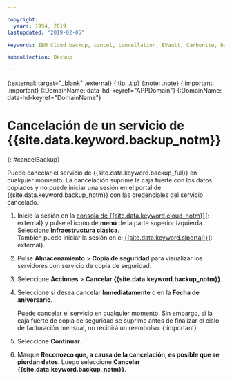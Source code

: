 ```yaml
---

copyright:
  years: 1994, 2019
lastupdated: "2019-02-05"

keywords: IBM Cloud backup, cancel, cancellation, EVault, Carbonite, backup

subcollection: Backup

---
```

{:external: target="_blank" .external}
{:tip: .tip}
{:note: .note}
{:important: .important}
{:DomainName: data-hd-keyref="APPDomain"}
{:DomainName: data-hd-keyref="DomainName"}

# Cancelación de un servicio de {{site.data.keyword.backup_notm}}
{: #cancelBackup}

Puede cancelar el servicio de {{site.data.keyword.backup_full}} en cualquier momento. La cancelación suprime la caja fuerte con los datos copiados y no puede iniciar una sesión en el portal de {{site.data.keyword.backup_notm}} con las credenciales del servicio cancelado.

1. Inicie la sesión en la [consola de {{site.data.keyword.cloud_notm}}](https://{DomainName}){: external} y pulse el icono de **menú** de la parte superior izquierda. Seleccione **Infraestructura clásica**. <br/>
   También puede iniciar la sesión en el [{{site.data.keyword.slportal}}](https://control.softlayer.com/){: external}.
2. Pulse **Almacenamiento** > **Copia de seguridad** para visualizar los servidores con servicio de copia de seguridad.
3. Seleccione **Acciones** > **Cancelar {{site.data.keyword.backup_notm}}**.
4. Seleccione si desea cancelar **Inmediatamente** o en la **Fecha de aniversario**.

   Puede cancelar el servicio en cualquier momento. Sin embargo, si la caja fuerte de copia de seguridad se suprime antes de finalizar el ciclo de facturación mensual, no recibirá un reembolso.
   {:important}
5. Seleccione **Continuar**.
6. Marque **Reconozco que, a causa de la cancelación, es posible que se pierdan datos**. Luego seleccione **Cancelar {{site.data.keyword.backup_notm}}**.
